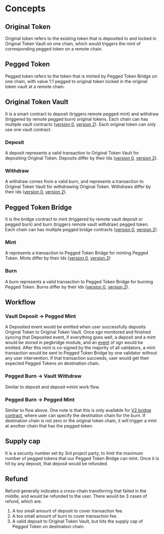 # Concepts

## Original Token
Original token refers to the existing token that is deposited to and locked in Original Token Vault on one chain, which would triggers the mint of corresponding pegged token on a remote chain.

## Pegged Token
Pegged token refers to the token that is minted by Pegged Token Bridge on one chain, with value 1:1 pegged to original token locked in the original token vault at a remote chain.

## Original Token Vault
It is a smart contract to deposit (triggers remote pegged mint) and withdraw (triggered by remote pegged burn) original tokens. Each chain can has multiple vault contracts ([version 0](https://github.com/celer-network/sgn-v2-contracts/blob/main/contracts/pegged-bridge/OriginalTokenVault.sol), [version 2](https://github.com/celer-network/sgn-v2-contracts/blob/main/contracts/pegged-bridge/OriginalTokenVaultV2.sol)). Each original token can only use one vault contract.

### Deposit
A deposit represents a valid transaction to Original Token Vault for depositing Original Token. Deposits differ by their Ids ([version 0](https://github.com/celer-network/sgn-v2-contracts/blob/71a195582a/contracts/pegged/OriginalTokenVault.sol#L106-L109), [version 2](https://github.com/celer-network/sgn-v2-contracts/blob/71a195582a/contracts/pegged/OriginalTokenVaultV2.sol#L109-L121)).

### Withdraw
A withdraw comes from a valid burn, and represents a transaction to Original Token Vault for withdrawing Original Token. Withdraws differ by their Ids ([version 0](https://github.com/celer-network/sgn-v2-contracts/blob/71a195582a/contracts/pegged/OriginalTokenVault.sol#L132-L142), [version 2](https://github.com/celer-network/sgn-v2-contracts/blob/71a195582a/contracts/pegged/OriginalTokenVaultV2.sol#L144-L155)).

## Pegged Token Bridge
It is the bridge contract to mint (triggered by remote vault deposit or pegged burn) and burn (triggers remote vault withdraw) pegged token. Each chain can has multiple pegged bridge contracts ([version 0](https://github.com/celer-network/sgn-v2-contracts/blob/main/contracts/pegged-bridge/PeggedTokenBridge.sol), [version 2](https://github.com/celer-network/sgn-v2-contracts/blob/main/contracts/pegged-bridge/PeggedTokenBridgeV2.sol)).

### Mint
A represents a transaction to Pegged Token Bridge for minting Pegged Token. Mints differ by their Ids ([version 0](https://github.com/celer-network/sgn-v2-contracts/blob/71a195582a/contracts/pegged/PeggedTokenBridge.sol#L58-L68), [version 2](https://github.com/celer-network/sgn-v2-contracts/blob/71a195582a/contracts/pegged/PeggedTokenBridgeV2.sol#L66-L77))

### Burn
A burn represents a valid transaction to Pegged Token Bridge for burning Pegged Token. Burns differ by their Ids ([version 0](https://github.com/celer-network/sgn-v2-contracts/blob/71a195582a/contracts/pegged/PeggedTokenBridge.sol#L106-L109), [version 2](https://github.com/celer-network/sgn-v2-contracts/blob/71a195582a/contracts/pegged/PeggedTokenBridgeV2.sol#L118-L130)).

## Workflow

### Vault Deposit -> Pegged Mint

A Deposited event would be emitted when user successfully deposits Original Token to Original Token Vault. Once sgn monitored and finished syncing that Deposited event, if everything goes well, a deposit and a mint would be stored in pegbridge module, and an [event](04_events.md#mint_to_sign) of sgn would be emitted. After this mint is co-signed by the majority of all validators, a mint transaction would be sent to Pegged Token Bridge by one validator without any user intervention. If that transaction succeeds, user would get their expected Pegged Tokens on destination chain.

### Pegged Burn -> Vault Withdraw

Similar to deposit and deposit->mint work flow.

### Pegged Burn -> Pegged Mint

Similar to flow above. One note is that this is only available for [V2 bridge contract](https://github.com/celer-network/sgn-v2-contracts/blob/71a195582a/contracts/pegged/PeggedTokenBridgeV2.sol#L112), where user can specify the destination chain for the burn. If destination chain is not zero or the original token chain, it will trigger a mint at another chain that has the pegged token.

## Supply cap
It is a security number set by 3rd project party, to limit the maximum number of pegged tokens that our Pegged Token Bridge can mint. Once it is hit by any deposit, that deposit would be refunded.

## Refund
Refund generally indicates a cross-chain transferring that failed in the middle, and would be refunded to the user. There would be 3 cases of refund, which are:

1. A too small amount of deposit to cover transaction fee.
2. A too small amount of burn to cover transaction fee.
3. A valid deposit to Original Token Vault, but hits the supply cap of Pegged Token on destination chain.

